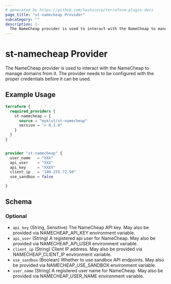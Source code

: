 ```yaml
---
# generated by https://github.com/hashicorp/terraform-plugin-docs
page_title: "st-namecheap Provider"
subcategory: ""
description: |-
  The NameCheap provider is used to interact with the NameCheap to manage domains from it. The provider needs to be configured with the proper credentials before it can be used.
---
```


# st-namecheap Provider

The NameCheap provider is used to interact with the NameCheap to manage domains from it. The provider needs to be configured with the proper credentials before it can be used.

## Example Usage

```terraform
terraform {
  required_providers {
    st-namecheap = {
      source = "myklst/st-namecheap"
      version = "= 0.1.0"
    }
  }
}


provider "st-namecheap" {
  user_name   = "XXX"
  api_user    = "XXX"
  api_key     = "XXXX"
  client_ip   = "180.255.72.50"
  use_sandbox = false

}
```

<!-- schema generated by tfplugindocs -->
## Schema

### Optional

- `api_key` (String, Sensitive) The NameCheap API key. May also be provided via NAMECHEAP_API_KEY environment variable.
- `api_user` (String) A registered api user for NameCheap. May also be provided via NAMECHEAP_API_USER environment variable.
- `client_ip` (String) Client IP address. May also be provided via NAMECHEAP_CLIENT_IP environment variable.
- `use_sandbox` (Boolean) Whether to use sandbox API endpoints. May also be provided via NAMECHEAP_USE_SANDBOX environment variable.
- `user_name` (String) A registered user name for NameCheap. May also be provided via NAMECHEAP_USER_NAME environment variable.
